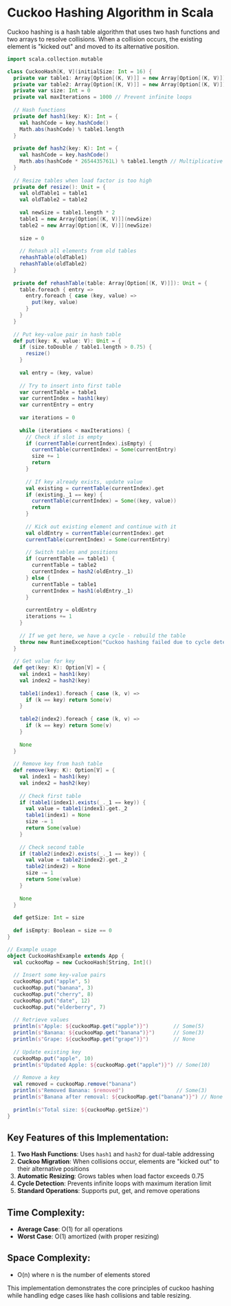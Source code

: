 # Cuckoo Hashing Algorithm in Scala

Cuckoo hashing is a hash table algorithm that uses two hash functions and two arrays to resolve collisions. When a collision occurs, the existing element is "kicked out" and moved to its alternative position.

```scala
import scala.collection.mutable

class CuckooHash[K, V](initialSize: Int = 16) {
  private var table1: Array[Option[(K, V)]] = new Array[Option[(K, V)]](initialSize)
  private var table2: Array[Option[(K, V)]] = new Array[Option[(K, V)]](initialSize)
  private var size: Int = 0
  private val maxIterations = 1000 // Prevent infinite loops
  
  // Hash functions
  private def hash1(key: K): Int = {
    val hashCode = key.hashCode()
    Math.abs(hashCode) % table1.length
  }
  
  private def hash2(key: K): Int = {
    val hashCode = key.hashCode()
    Math.abs(hashCode * 2654435761L) % table1.length // Multiplicative hashing
  }
  
  // Resize tables when load factor is too high
  private def resize(): Unit = {
    val oldTable1 = table1
    val oldTable2 = table2
    
    val newSize = table1.length * 2
    table1 = new Array[Option[(K, V)]](newSize)
    table2 = new Array[Option[(K, V)]](newSize)
    
    size = 0
    
    // Rehash all elements from old tables
    rehashTable(oldTable1)
    rehashTable(oldTable2)
  }
  
  private def rehashTable(table: Array[Option[(K, V)]]): Unit = {
    table.foreach { entry =>
      entry.foreach { case (key, value) =>
        put(key, value)
      }
    }
  }
  
  // Put key-value pair in hash table
  def put(key: K, value: V): Unit = {
    if (size.toDouble / table1.length > 0.75) {
      resize()
    }
    
    val entry = (key, value)
    
    // Try to insert into first table
    var currentTable = table1
    var currentIndex = hash1(key)
    var currentEntry = entry
    
    var iterations = 0
    
    while (iterations < maxIterations) {
      // Check if slot is empty
      if (currentTable(currentIndex).isEmpty) {
        currentTable(currentIndex) = Some(currentEntry)
        size += 1
        return
      }
      
      // If key already exists, update value
      val existing = currentTable(currentIndex).get
      if (existing._1 == key) {
        currentTable(currentIndex) = Some((key, value))
        return
      }
      
      // Kick out existing element and continue with it
      val oldEntry = currentTable(currentIndex).get
      currentTable(currentIndex) = Some(currentEntry)
      
      // Switch tables and positions
      if (currentTable == table1) {
        currentTable = table2
        currentIndex = hash2(oldEntry._1)
      } else {
        currentTable = table1
        currentIndex = hash1(oldEntry._1)
      }
      
      currentEntry = oldEntry
      iterations += 1
    }
    
    // If we get here, we have a cycle - rebuild the table
    throw new RuntimeException("Cuckoo hashing failed due to cycle detection")
  }
  
  // Get value for key
  def get(key: K): Option[V] = {
    val index1 = hash1(key)
    val index2 = hash2(key)
    
    table1(index1).foreach { case (k, v) =>
      if (k == key) return Some(v)
    }
    
    table2(index2).foreach { case (k, v) =>
      if (k == key) return Some(v)
    }
    
    None
  }
  
  // Remove key from hash table
  def remove(key: K): Option[V] = {
    val index1 = hash1(key)
    val index2 = hash2(key)
    
    // Check first table
    if (table1(index1).exists(_._1 == key)) {
      val value = table1(index1).get._2
      table1(index1) = None
      size -= 1
      return Some(value)
    }
    
    // Check second table
    if (table2(index2).exists(_._1 == key)) {
      val value = table2(index2).get._2
      table2(index2) = None
      size -= 1
      return Some(value)
    }
    
    None
  }
  
  def getSize: Int = size
  
  def isEmpty: Boolean = size == 0
}

// Example usage
object CuckooHashExample extends App {
  val cuckooMap = new CuckooHash[String, Int]()
  
  // Insert some key-value pairs
  cuckooMap.put("apple", 5)
  cuckooMap.put("banana", 3)
  cuckooMap.put("cherry", 8)
  cuckooMap.put("date", 12)
  cuckooMap.put("elderberry", 7)
  
  // Retrieve values
  println(s"Apple: ${cuckooMap.get("apple")}")        // Some(5)
  println(s"Banana: ${cuckooMap.get("banana")}")      // Some(3)
  println(s"Grape: ${cuckooMap.get("grape")}")        // None
  
  // Update existing key
  cuckooMap.put("apple", 10)
  println(s"Updated Apple: ${cuckooMap.get("apple")}") // Some(10)
  
  // Remove a key
  val removed = cuckooMap.remove("banana")
  println(s"Removed Banana: $removed")                 // Some(3)
  println(s"Banana after removal: ${cuckooMap.get("banana")}") // None
  
  println(s"Total size: ${cuckooMap.getSize}")
}
```

## Key Features of this Implementation:

1. **Two Hash Functions**: Uses `hash1` and `hash2` for dual-table addressing
2. **Cuckoo Migration**: When collisions occur, elements are "kicked out" to their alternative positions
3. **Automatic Resizing**: Grows tables when load factor exceeds 0.75
4. **Cycle Detection**: Prevents infinite loops with maximum iteration limit
5. **Standard Operations**: Supports put, get, and remove operations

## Time Complexity:
- **Average Case**: O(1) for all operations
- **Worst Case**: O(1) amortized (with proper resizing)

## Space Complexity: 
- O(n) where n is the number of elements stored

This implementation demonstrates the core principles of cuckoo hashing while handling edge cases like hash collisions and table resizing.

